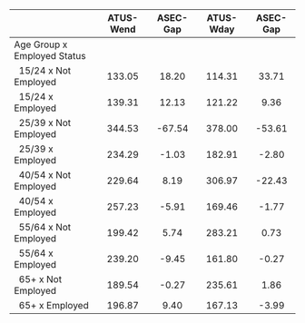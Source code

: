 
|                      |    ATUS-Wend |     ASEC-Gap |    ATUS-Wday |     ASEC-Gap |
| -------------------- | :----------: | :----------: | :----------: | :----------: |
| Age Group x Employed Status |              |              |              |              |
| &nbsp;&nbsp;15/24 x Not Employed |       133.05 |        18.20 |       114.31 |        33.71 |
| &nbsp;&nbsp;15/24 x Employed |       139.31 |        12.13 |       121.22 |         9.36 |
| &nbsp;&nbsp;25/39 x Not Employed |       344.53 |       -67.54 |       378.00 |       -53.61 |
| &nbsp;&nbsp;25/39 x Employed |       234.29 |        -1.03 |       182.91 |        -2.80 |
| &nbsp;&nbsp;40/54 x Not Employed |       229.64 |         8.19 |       306.97 |       -22.43 |
| &nbsp;&nbsp;40/54 x Employed |       257.23 |        -5.91 |       169.46 |        -1.77 |
| &nbsp;&nbsp;55/64 x Not Employed |       199.42 |         5.74 |       283.21 |         0.73 |
| &nbsp;&nbsp;55/64 x Employed |       239.20 |        -9.45 |       161.80 |        -0.27 |
| &nbsp;&nbsp;65+ x Not Employed |       189.54 |        -0.27 |       235.61 |         1.86 |
| &nbsp;&nbsp;65+ x Employed |       196.87 |         9.40 |       167.13 |        -3.99 |

